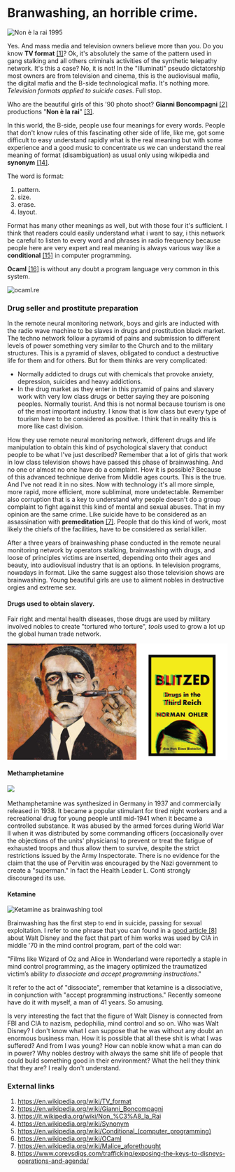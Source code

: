 # Branwashing, an horrible crime.

![Non è la rai 1995](http://telecomlobby.com/Images/le-ragazze-di-non-e-la-rai-620x264.jpg)

Yes. And mass media and television owners believe more than you. Do you know **TV format** [[1]](https://en.wikipedia.org/wiki/TV_format)? Ok, it's absolutely the same of the pattern used in gang stalking and all others criminals activities of the synthetic telepathy network. It's this a case? No, it is not! In the "Illuminati" pseudo dictatorship most owners are from television and cinema, this is the audiovisual mafia, the digital mafia and the B-side technological mafia. It's nothing more. *Television formats applied to suicide cases*. Full stop.

Who are the beautiful girls of this '90 photo shoot? **Gianni Boncompagni** [[2]](https://en.wikipedia.org/wiki/Gianni_Boncompagni) productions "**Non è la rai**" [[3]](https://it.wikipedia.org/wiki/Non_%C3%A8_la_Rai).

In this world, the B-side, people use four meanings for every words. People that don't know rules of this fascinating other side of life, like me, got some difficult to easy understand rapidly what is the real meaning but with some experience and a good music to concentrate us we can understand the real meaning of format (disambiguation) as usual only using wikipedia and **synonym** [[14]](https://en.wikipedia.org/wiki/Synonym).

The word is format:

1. pattern.
2. size.
3. erase.
4. layout.

Format has many other meanings as well, but with those four it's sufficient. I think that readers could easily understand what i want to say, i this network be careful to listen to every word and phrases in radio frequency because people here are very expert and real meaning is always various way like a **conditional** [[15]](https://en.wikipedia.org/wiki/Conditional_(computer_programming)) in computer programming. 

**Ocaml** [[16]](https://en.wikipedia.org/wiki/OCaml) is without any doubt a program language very common in this system.

![ocaml.re](http://telecomlobby.com/Images/1*uxmsEQN95oGc1M2UQCIywA.png)

### Drug seller and prostitute preparation 

In the remote neural monitoring network, boys and girls are inducted with the radio wave machine to be slaves in drugs and prostitution black market. The techno network follow a pyramid of pains and submission to different levels of power something very similar to the Church and to the military  structures. This is a pyramid of slaves, obligated to conduct a destructive life for them and for others. But for them thinks are very complicated:

- Normally addicted to drugs cut with chemicals that provoke anxiety, depression, suicides and heavy addictions. 
- In the drug market as they enter in this pyramid of pains and slavery work with very low class drugs or better saying they are poisoning peoples. Normally tourist. And this is not normal because tourism is one of the most important industry. I know that is low class but every type of tourism have to be considered as positive. I think that in reality this is more like cast division. 

How they use remote neural monitoring network, different drugs and life manipulation to obtain this kind of psychological slavery that conduct people to be what I've just described? Remember that a lot of girls that work in low class television shows have passed this phase of brainwashing. And no one or almost no one have do a complaint. How it is possible? Because of this advanced technique derive from Middle ages courts. This is the true. And I've not read it in no sites. Now with technology it's all more simple, more rapid, more efficient, more subliminal, more undetectable.  Remember also corruption that is a key to understand why people doesn't do a group complaint to fight against this kind of mental and sexual abuses. That in my opinion are the same crime. Like suicide have to be considered as an assassination with **premeditation** [[7]](https://en.wikipedia.org/wiki/Malice_aforethought). People that do this kind of work, most likely the chiefs of the facilities, have to be considered as serial killer.  

After a three years of brainwashing phase conducted in the remote neural monitoring network by operators stalking, brainwashing with drugs, and loose of principles victims are inserted, depending onto their ages and beauty, into audiovisual industry that is an options. In television programs, nowadays in format. Like the same suggest also those television shows are brainwashing. Young beautiful girls are use to aliment nobles in destructive orgies and extreme sex. 

#### Drugs used to obtain slavery.

Fair right and mental health diseases, those drugs are used by military involved nobles to create "tortured who torture", *tools* used to grow a lot up the global human trade network.

![](https://github.com/noplacenoaddress/RNMnetwork/raw/master/Images/SR_BlitzedCover_Hitlerillustration_RealChangeNews.jpg)

#### Methamphetamine

![](https://github.com/redeltaglio/RNMnetwork/raw/master/Images/download-37.jpg)

Methamphetamine was synthesized in Germany in 1937 and commercially released in 1938. It became a popular stimulant for tired night workers and a recreational drug for young people until mid-1941 when it became a controlled substance. It was abused by the armed forces during World War II when it was distributed by some commanding officers (occasionally over the objections of the units' physicians) to prevent or treat the fatigue of exhausted troops and thus allow them to survive, despite the strict restrictions issued by the Army Inspectorate. There is no evidence for the claim that the use of Pervitin was encouraged by the Nazi government to create a "superman." In fact the Health Leader L. Conti strongly discouraged its use.

#### Ketamine 

![Ketamine as brainwashing tool](http://telecomlobby.com/Images/brainwhashing_ketamine.webp)



Brainwashing has the first step to end in suicide, passing for sexual exploitation. I refer to one phrase that you can found in a [good article [8]](https://www.coreysdigs.com/trafficking/exposing-the-keys-to-disneys-operations-and-agenda/) about Walt Disney and the fact that part of him works was used by CIA in middle '70 in the mind control program, part of the cold war:

"Films like Wizard of Oz and Alice in Wonderland were reportedly a staple in mind control programming, as the imagery optimized the traumatized victim’s ability *to dissociate and accept programming instructions*."

It refer to the act of "dissociate", remember that ketamine is a dissociative, in conjunction with "accept programming instructions." Recently someone have do it with myself, a man of 41 years. So amusing. 

Is very interesting the fact that the figure of Walt Disney is connected from FBI and CIA to nazism, pedophilia, mind control and so on. Who was Walt Disney? I don't know what I can suppose that he was without any doubt an enormous business man. How it is possible that all these shit is what I was suffered? And from I was young? How can noble know what a man can do in power? Why nobles destroy with always the same shit life of people that could build something good in their environment? What the hell they think that they are? I really don't understand.  

### External links

1. https://en.wikipedia.org/wiki/TV_format
2. https://en.wikipedia.org/wiki/Gianni_Boncompagni
3. https://it.wikipedia.org/wiki/Non_%C3%A8_la_Rai
4. https://en.wikipedia.org/wiki/Synonym
5. https://en.wikipedia.org/wiki/Conditional_(computer_programming)
6. https://en.wikipedia.org/wiki/OCaml
7. https://en.wikipedia.org/wiki/Malice_aforethought
8. https://www.coreysdigs.com/trafficking/exposing-the-keys-to-disneys-operations-and-agenda/